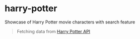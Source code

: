 # harry-potter 

Showcase of Harry Potter movie characters with search feature

> Fetching data from [Harry Potter API ](http://hp-api.herokuapp.com/api/characters)
